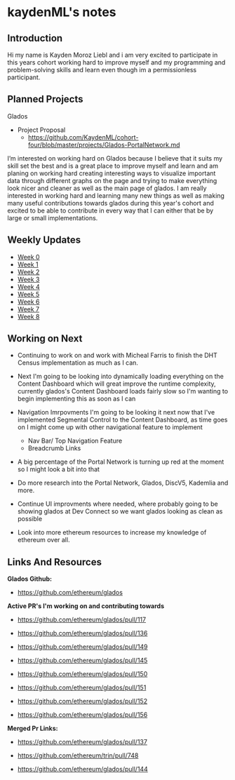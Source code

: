 # kaydenML's notes

## Introduction

Hi my name is Kayden Moroz Liebl and i am very excited to participate in this years cohort working hard to improve myself and my programming and problem-solving skills and learn even though im a permissionless participant.

 

## Planned Projects

Glados

- Project Proposal
  - https://github.com/KaydenML/cohort-four/blob/master/projects/Glados-PortalNetwork.md

I’m interested on working hard on Glados because I believe that it suits my skill set the best and is a great place to improve myself and learn and am planing on working hard creating interesting ways to visualize important data through different graphs on the page and trying to make everything look nicer and cleaner as well as the main page of glados. I am really interested in working hard and learning many new things as well as making many useful contributions towards glados during this year's cohort and excited to be able to contribute in every way that I can either that be by large or small implementations.


## Weekly Updates

- [Week 0](https://hackmd.io/msw-q59mQ1WIEy2s0qwbSQ?view) 
- [Week 1](https://hackmd.io/@v8QYUEqNQI-q90vwuMaJaw/B1fzDR492)
- [Week 2](https://hackmd.io/@v8QYUEqNQI-q90vwuMaJaw/S1t-Tmyon)
- [Week 3](https://hackmd.io/@v8QYUEqNQI-q90vwuMaJaw/HkVl5dhjh)
- [Week 4](https://hackmd.io/@v8QYUEqNQI-q90vwuMaJaw/Bytjmsfh3)
- [Week 5](https://hackmd.io/@v8QYUEqNQI-q90vwuMaJaw/S1wFfX23h)
- [Week 6](https://hackmd.io/@v8QYUEqNQI-q90vwuMaJaw/SynHLNBTh)
- [Week 7](https://hackmd.io/@v8QYUEqNQI-q90vwuMaJaw/SkDUd50an)
- [Week 8](https://hackmd.io/@v8QYUEqNQI-q90vwuMaJaw/SJcjUNtC2)


## Working on Next 

- Continuing to work on and work with Micheal Farris to finish the DHT Census implementation as much as I can.

- Next I'm going to be looking into dynamically loading everything on the Content Dashboard which will great improve the runtime complexity, currently glados's Content Dashboard loads fairly slow so I'm wanting to begin implementing this as soon as I can

- Navigation Imrpovments I'm going to be looking it next now that I've implemented Segmental Control to the Content Dashboard, as time goes on I might come up with other navigational feature to implement
    - Nav Bar/ Top Navigation Feature 
    - Breadcrumb Links

- A big percentage of the Portal Network is turning up red at the moment so I might look a bit into that

- Do more research into the Portal Network, Glados, DiscV5, Kademlia and more.

- Continue UI improvments where needed, where probably going to be showing glados at Dev Connect so we want glados looking as clean as possible

- Look into more ethereum resources to increase my knowledge of ethereum over all.

## Links And Resources

**Glados Github:**

- https://github.com/ethereum/glados

**Active PR's I'm working on and contributing towards**

- https://github.com/ethereum/glados/pull/117

- https://github.com/ethereum/glados/pull/136

- https://github.com/ethereum/glados/pull/149

- https://github.com/ethereum/glados/pull/145

- https://github.com/ethereum/glados/pull/150

- https://github.com/ethereum/glados/pull/151

- https://github.com/ethereum/glados/pull/152

- https://github.com/ethereum/glados/pull/156

**Merged Pr Links:**
- https://github.com/ethereum/glados/pull/137


- https://github.com/ethereum/trin/pull/748

- https://github.com/ethereum/glados/pull/144